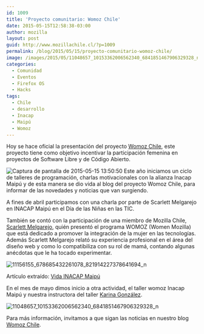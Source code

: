 ```yaml
---
id: 1009
title: 'Proyecto comunitario: Womoz Chile'
date: 2015-05-15T12:58:38-03:00
author: mozilla
layout: post
guid: http://www.mozillachile.cl/?p=1009
permalink: /blog/2015/05/15/proyecto-comunitario-womoz-chile/
image: /images/2015/05/11048657_10153362006562340_6841851467906329328_n.jpg
categories:
  - Comunidad
  - Eventos
  - Firefox OS
  - Hacks
tags:
  - Chile
  - desarrollo
  - Inacap
  - Maipú
  - Womoz
---
```

Hoy se hace oficial la presentación del proyecto <a href="http://womoz.mozillachile.cl/" target="_blank" rel="noopener noreferrer">Womoz Chile</a>, este proyecto tiene como objetivo incentivar la participación femenina en proyectos de Software Libre y de Código Abierto.

<img class="aligncenter size-large wp-image-1011" src="/images/2015/05/Captura-de-pantalla-de-2015-05-15-135050-600x343.png" alt="Captura de pantalla de 2015-05-15 13:50:50" width="600" height="343" data-id="1011" srcset="/images/2015/05/Captura-de-pantalla-de-2015-05-15-135050-600x343.png 600w, /images/2015/05/Captura-de-pantalla-de-2015-05-15-135050-252x144.png 252w, /images/2015/05/Captura-de-pantalla-de-2015-05-15-135050.png 1121w" sizes="(max-width: 600px) 100vw, 600px" /> 

<!--more-->Este año iniciamos un ciclo de talleres de programación, charlas motivacionales con la alianza Inacap Maipú y de esta manera se dio vida al blog del proyecto Womoz Chile, para informar de las novedades y noticias que van surgiendo.

A fines de abril participamos con una charla por parte de Scarlett Melgarejo en INACAP Maipú en el Día de las Niñas en las TIC.

También se contó con la participación de una miembro de Mozilla Chile, <a href="https://mozillians.org/es/u/skamel/" target="_blank" rel="noopener noreferrer">Scarlett Melgarejo</a>, quién presentó el programa WOMOZ (Women Mozilla) que está dedicado a promover la integración de la mujer en las tecnologías. Además Scarlett Melgarejo relató su experiencia profesional en el área del diseño web y como lo compatibiliza con su rol de mamá, contando algunas anécdotas que le ha tocado experimentar.

<img class="aligncenter size-large wp-image-1010" src="/images/2015/05/11156155_678685432261078_821914227378641694_n-600x338.jpg" alt="11156155_678685432261078_821914227378641694_n" width="600" height="338" data-id="1010" srcset="/images/2015/05/11156155_678685432261078_821914227378641694_n-600x338.jpg 600w, /images/2015/05/11156155_678685432261078_821914227378641694_n-252x142.jpg 252w, /images/2015/05/11156155_678685432261078_821914227378641694_n.jpg 960w" sizes="(max-width: 600px) 100vw, 600px" /> 

Artículo extraído: <a href="http://www.inacap.cl/tportalvp/maipu/sede/noticias-maipu/area-informatica-y-telecomunicaciones-de-inacap-maipu-celebra-dia-de-las-mujeres-en-las-tecnologias-de-la-informacion-y-la-comunicacion" target="_blank" rel="noopener noreferrer">Vida INACAP Maipú</a>

En el mes de mayo dimos inicio a otra actividad, el taller womoz Inacap Maipú y nuestra instructora del taller <a href="https://cl.linkedin.com/in/karangop" target="_blank" rel="noopener noreferrer">Karina González</a>.

<img class="aligncenter size-large wp-image-1013" src="/images/2015/05/11048657_10153362006562340_6841851467906329328_n-600x450.jpg" alt="11048657_10153362006562340_6841851467906329328_n" width="600" height="450" data-id="1013" srcset="/images/2015/05/11048657_10153362006562340_6841851467906329328_n-600x450.jpg 600w, /images/2015/05/11048657_10153362006562340_6841851467906329328_n-252x189.jpg 252w, /images/2015/05/11048657_10153362006562340_6841851467906329328_n.jpg 960w" sizes="(max-width: 600px) 100vw, 600px" /> 

Para más información, invitamos a que sigan las noticias en nuestro blog <a href="http://womoz.mozillachile.cl/2015/05/13/segunda-sesion-taller-womoz-inacap-maipu/" target="_blank" rel="noopener noreferrer">Womoz Chile</a>.